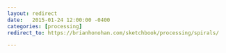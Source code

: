```yaml
---
layout: redirect
date:   2015-01-24 12:00:00 -0400
categories: [processing]
redirect_to: https://brianhonohan.com/sketchbook/processing/spirals/

---
```


